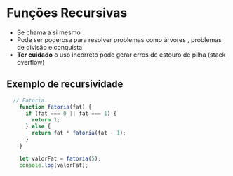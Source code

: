 # Funções Recursivas

- Se chama a si mesmo
- Pode ser poderosa para resolver problemas como árvores , problemas de divisão e conquista
- **Ter cuidado** o uso incorreto pode gerar erros de estouro de pilha (stack overflow)

## Exemplo de recursividade

```JavaScript
  // Fatoria
    function fatoria(fat) {
      if (fat === 0 || fat === 1) {
        return 1;
      } else {
        return fat * fatoria(fat - 1);
      }
    }

    let valorFat = fatoria(5);
    console.log(valorFat);
```
